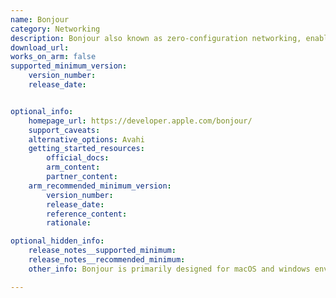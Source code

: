 ```yaml
---
name: Bonjour
category: Networking
description: Bonjour also known as zero-configuration networking, enables automatic discovery of devices and services on a local network using industry standard IP protocols.
download_url:
works_on_arm: false
supported_minimum_version:
    version_number:
    release_date:


optional_info:
    homepage_url: https://developer.apple.com/bonjour/
    support_caveats:
    alternative_options: Avahi
    getting_started_resources:
        official_docs:
        arm_content:
        partner_content:
    arm_recommended_minimum_version:
        version_number:
        release_date:
        reference_content:
        rationale:

optional_hidden_info:
    release_notes__supported_minimum:
    release_notes__recommended_minimum:
    other_info: Bonjour is primarily designed for macOS and windows environments. However, there are some open-source implementations of Zeroconf (the technology behind Bonjour) that can be use on Linux, such as [avahi](https://docs.poppy-project.org/en/installation/install-zeroconf.html).

---
```

